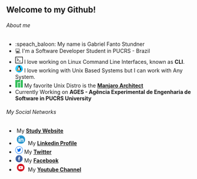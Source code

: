 ## Welcome to my Github!

###### About me

* :speach_baloon: My name is Gabriel Fanto Stundner
* :computer: I'm a Software Developer Student in PUCRS - Brazil
* <img src="https://github.com/F4NT0/F4NT0/blob/master/images/icons/terminal.png" width="20"> I love working on Linux Command Line Interfaces, known as **CLI**.
* <img src="https://github.com/F4NT0/F4NT0/blob/master/images/icons/linux.png" width="20"> I love working with Unix Based Systems but I can work with Any System.
* <img src="https://github.com/F4NT0/F4NT0/blob/master/images/icons/manjaro.png" width="20"> My favorite Unix Distro is the [**Manjaro Architect**](https://manjaro.org/)
* Currently Working on **AGES - Agência Experimental de Engenharia de Software in PUCRS University**

###### My Social Networks

* <img src="" width="30"> My [**Study Website**](https://f4nt0.github.io/PR0GR4M1NG/)
* <img src="https://github.com/F4NT0/F4NT0/blob/master/images/icons/linkedin.png" width="30"> My [**Linkedin Profile**](https://www.linkedin.com/in/gabriel-fanto-stundner-b19723164/)
* <img src="https://github.com/F4NT0/F4NT0/blob/master/images/icons/twitter.png" width="20"> My [**Twitter**](https://twitter.com/GABRIELFANTO)
* <img src="https://github.com/F4NT0/F4NT0/blob/master/images/icons/facebook.png" width="20"> My [**Facebook**](https://www.facebook.com/gabrielfanto) 
* <img src="https://github.com/F4NT0/F4NT0/blob/master/images/icons/youtube.png" width="30"> My [**Youtube Channel**](https://www.youtube.com/channel/UC0OLmUgRYTryGlpd4wCqkAA?view_as=subscriber)
